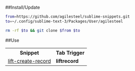 ##Install/Update

```bash
from=https://github.com/agilesteel/sublime-snippets.git
to=~/.config/sublime-text-3/Packages/User/agilesteel

rm -rf $to && git clone $from $to
```

##Use

<table>
  <tr>
    <th>Snippet</th>
    <th>Tab Trigger</th>
  </tr>
  <tr>
    <td><a href="https://github.com/agilesteel/sublime-snippets/blob/master/scala/lift/lift-create-record.sublime-snippet">lift-create-record</a></td>
    <td><strong>liftrecord</strong></td>
  </tr>
</table>
